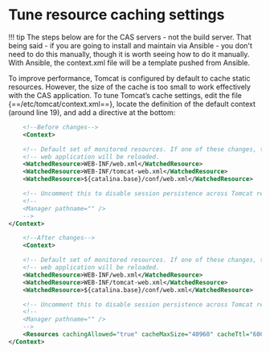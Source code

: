 # Tune resource caching settings

!!! tip
    The steps below are for the CAS servers - not the build server.  That being said - if you are going to install and maintain via Ansible - you don't need to do this manually, though it is worth seeing how to do it manually.  With Ansible, the context.xml file will be a template pushed from Ansible.

To improve performance, Tomcat is configured by default to cache static resources. However, the size of the cache is too small to work effectively with the CAS application. To tune Tomcat’s cache settings, edit the file {==/etc/tomcat/context.xml==}, locate the definition of the default context (around line 19), and add a <Resources> directive at the bottom:

``` xml
    <!--Before changes-->
    <Context>

    <!-- Default set of monitored resources. If one of these changes, the    -->
    <!-- web application will be reloaded.                                   -->
    <WatchedResource>WEB-INF/web.xml</WatchedResource>
    <WatchedResource>WEB-INF/tomcat-web.xml</WatchedResource>
    <WatchedResource>${catalina.base}/conf/web.xml</WatchedResource>

    <!-- Uncomment this to disable session persistence across Tomcat restarts -->
    <!--
    <Manager pathname="" />
    -->
</Context>

```

``` xml hl_lines="14"
    <!--After changes-->
    <Context>

    <!-- Default set of monitored resources. If one of these changes, the    -->
    <!-- web application will be reloaded.                                   -->
    <WatchedResource>WEB-INF/web.xml</WatchedResource>
    <WatchedResource>WEB-INF/tomcat-web.xml</WatchedResource>
    <WatchedResource>${catalina.base}/conf/web.xml</WatchedResource>

    <!-- Uncomment this to disable session persistence across Tomcat restarts -->
    <!--
    <Manager pathname="" />
    -->
    <Resources cachingAllowed="true" cacheMaxSize="40960" cacheTtl="60000" />
</Context>

```